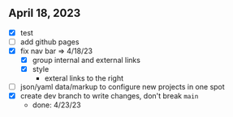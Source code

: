 ## April 18, 2023
* [x] test
* [ ] add github pages
* [x] fix nav bar => 4/18/23
    * [x] group internal and external links
    * [x] style
        * exteral links to the right
* [ ] json/yaml data/markup to configure new projects in one spot
* [x] create dev branch to write changes, don't break `main`
    * done: 4/23/23